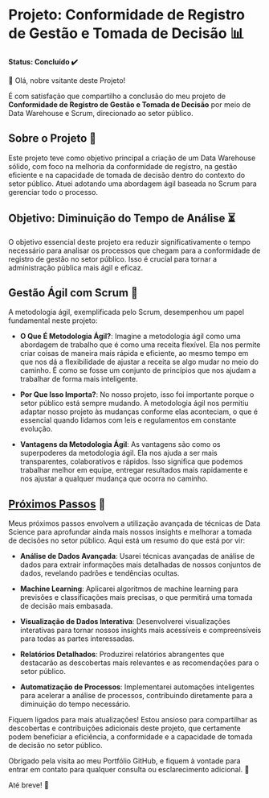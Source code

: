 # Projeto: Conformidade de Registro de Gestão e Tomada de Decisão 📊

**Status: Concluído ✔️**

👋 Olá, nobre vsitante deste Projeto!

É com satisfação que compartilho a conclusão do meu projeto de **Conformidade de Registro de Gestão e Tomada de Decisão** por meio de Data Warehouse e Scrum, direcionado ao setor público. 

## Sobre o Projeto 🚀

Este projeto teve como objetivo principal a criação de um Data Warehouse sólido, com foco na melhoria da conformidade de registro, na gestão eficiente e na capacidade de tomada de decisão dentro do contexto do setor público. Atuei adotando uma abordagem ágil baseada no Scrum para gerenciar todo o processo.

## Objetivo: Diminuição do Tempo de Análise ⏳

O objetivo essencial deste projeto era reduzir significativamente o tempo necessário para analisar os processos que chegam para a conformidade de registro de gestão no setor público. Isso é crucial para tornar a administração pública mais ágil e eficaz.

## Gestão Ágil com Scrum 🔄

A metodologia ágil, exemplificada pelo Scrum, desempenhou um papel fundamental neste projeto:

- **O Que É Metodologia Ágil?**: Imagine a metodologia ágil como uma abordagem de trabalho que é como uma receita flexível. Ela nos permite criar coisas de maneira mais rápida e eficiente, ao mesmo tempo em que nos dá a flexibilidade de ajustar a receita se algo mudar no meio do caminho. É como se fosse um conjunto de princípios que nos ajudam a trabalhar de forma mais inteligente.

- **Por Que Isso Importa?**: No nosso projeto, isso foi importante porque o setor público está sempre mudando. A metodologia ágil nos permitiu adaptar nosso projeto às mudanças conforme elas aconteciam, o que é essencial quando lidamos com leis e regulamentos em constante evolução.

- **Vantagens da Metodologia Ágil**: As vantagens são como os superpoderes da metodologia ágil. Ela nos ajuda a ser mais transparentes, colaborativos e rápidos. Isso significa que podemos trabalhar melhor em equipe, entregar resultados mais rapidamente e nos ajustar a qualquer mudança que ocorra no caminho.

## [Próximos Passos](https://github.com/luanvsky/confreg-dw-v.0/blob/44d1333ef4ccab1e893750222d37a6224b0b30ff/dashboard/updating.md) 🚀

Meus próximos passos envolvem a utilização avançada de técnicas de Data Science para aprofundar ainda mais nossos insights e melhorar a tomada de decisões no setor público. Aqui está um resumo do que está por vir:

- **Análise de Dados Avançada**: Usarei técnicas avançadas de análise de dados para extrair informações mais detalhadas de nossos conjuntos de dados, revelando padrões e tendências ocultas.

- **Machine Learning**: Aplicarei algoritmos de machine learning para previsões e classificações mais precisas, o que permitirá uma tomada de decisão mais embasada.

- **Visualização de Dados Interativa**: Desenvolverei visualizações interativas para tornar nossos insights mais acessíveis e compreensíveis para todas as partes interessadas.

- **Relatórios Detalhados**: Produzirei relatórios abrangentes que destacarão as descobertas mais relevantes e as recomendações para o setor público.

- **Automatização de Processos**: Implementarei automações inteligentes para acelerar a análise de processos, contribuindo diretamente para a diminuição do tempo necessário.

Fiquem ligados para mais atualizações! Estou ansioso para compartilhar as descobertas e contribuições adicionais deste projeto, que certamente podem beneficiar a eficiência, a conformidade e a capacidade de tomada de decisão no setor público.

Obrigado pela visita ao meu Portfólio GitHub, e fiquem à vontade para entrar em contato para qualquer consulta ou esclarecimento adicional. 📩

Até breve! 👋
